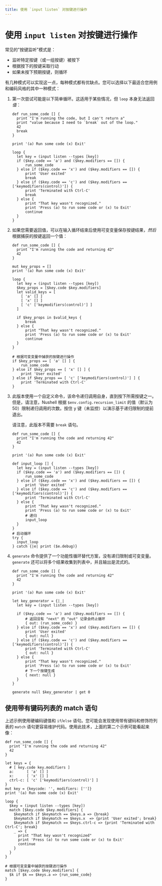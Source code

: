 ```yaml
---
title: 使用 `input listen` 对按键进行操作
---
```


# 使用 `input listen` 对按键进行操作

常见的"按键监听"模式是：

- 监听特定按键（或一组按键）被按下
- 根据按下的按键采取行动
- 如果未按下预期按键，则循环

有几种模式可以实现这一点，每种模式都有优缺点。您可以选择以下最适合您用例和编码风格的其中一种模式：

1. 第一次尝试可能是以下简单循环。这适用于某些情况，但 `loop` 本身无法返回*值*：

   ```nu
   def run_some_code [] {
     print "I'm running the code, but I can't return a"
     print "value because I need to `break` out of the loop."
     42
     break
   }

   print '(a) Run some code (x) Exit'

   loop {
     let key = (input listen --types [key])
     if ($key.code == 'a') and ($key.modifiers == []) {
         run_some_code
     } else if ($key.code == 'x') and ($key.modifiers == []) {
         print 'User exited'
         break
     } else if ($key.code == 'c') and ($key.modifiers == ['keymodifiers(control)']) {
         print 'Terminated with Ctrl-C'
         break
     } else {
         print "That key wasn't recognized."
         print 'Press (a) to run some code or (x) to Exit'
         continue
     }
   }
   ```

2. 如果您需要返回值，可以在输入循环结束后使用可变变量保存按键结果，*然后*根据捕获的按键返回一个值：

   ```nu
   def run_some_code [] {
     print "I'm running the code and returning 42"
     42
   }

   mut key_props = []
   print '(a) Run some code (x) Exit'

   loop {
     let key = (input listen --types [key])
     $key_props = [$key.code $key.modifiers]
     let valid_keys = [
       [ 'a' [] ]
       [ 'x' [] ]
       [ 'c' ['keymodifiers(control)'] ]
     ]

     if $key_props in $valid_keys {
         break
     } else {
         print "That key wasn't recognized."
         print 'Press (a) to run some code or (x) to Exit'
         continue
     }
   }

   # 根据可变变量中捕获的按键进行操作
   if $key_props == [ 'a' [] ] {
       run_some_code
   } else if $key_props == [ 'x' [] ] {
       print 'User exited'
   } else if $key_props == [ 'c' ['keymodifiers(control)'] ] {
       print 'Terminated with Ctrl-C'
   }
   ```

3. 此版本使用一个自定义命令，该命令递归调用自身，直到按下所需按键之一。但是，请注意，Nushell 根据 `$env.config.recursion_limit` 的值（默认为 50）限制递归调用的次数。按住 <kbd>y</kbd> 键（未监控）以演示基于递归限制的提前退出。

   请注意，此版本不需要 `break` 语句。

   ```nu
   def run_some_code [] {
     print "I'm running the code and returning 42"
     42
   }

   print '(a) Run some code (x) Exit'

   def input_loop [] {
     let key = (input listen --types [key])
     if ($key.code == 'a') and ($key.modifiers == []) {
         run_some_code
     } else if ($key.code == 'x') and ($key.modifiers == []) {
         print 'User exited'
     } else if ($key.code == 'c') and ($key.modifiers == ['keymodifiers(control)']) {
         print 'Terminated with Ctrl-C'
     } else {
         print "That key wasn't recognized."
         print 'Press (a) to run some code or (x) to Exit'
         # 递归
         input_loop
     }
   }
   # 启动循环
   try {
     input_loop
   } catch {|e| print ($e.debug)}
   ```

4. `generate` 命令提供了一个功能性循环替代方案，没有递归限制或可变变量。`generate` 还可以将多个结果收集到列表中，并且输出是流式的。

   ```nu
   def run_some_code [] {
     print "I'm running the code and returning 42"
     42
   }

   print '(a) Run some code (x) Exit'

   let key_generator = {|_|
     let key = (input listen --types [key])

     if ($key.code == 'a') and ($key.modifiers == []) {
         # 返回没有 "next" 的 "out" 记录会终止循环
         { out: (run_some_code) }
     } else if ($key.code == 'x') and ($key.modifiers == []) {
         print 'User exited'
         { out: null }
     } else if ($key.code == 'c') and ($key.modifiers == ['keymodifiers(control)']) {
         print 'Terminated with Ctrl-C'
         { out: null }
     } else {
         print "That key wasn't recognized."
         print 'Press (a) to run some code or (x) to Exit'
         # 下一个按键生成
         { next: null }
     }
   }

   generate null $key_generator | get 0
   ```

## 使用带有键码列表的 match 语句

上述示例使用硬编码键值和 `if`/`else` 语句。您可能会发现使用带有键码和修饰符列表的 `match` 语句更容易维护代码。使用此技术，上面的第二个示例可能看起来像：

```nu
def run_some_code [] {
  print "I'm running the code and returning 42"
  42
}

let keys = {
  # [ key.code key.modifiers ]
  a:      [ 'a' [] ]
  x:      [ 'x' [] ]
  ctrl-c: [ 'c' ['keymodifiers(control)'] ]
}
mut key = {keycode: '', modifiers: ['']}
print '(a) Run some code (x) Exit'

loop {
  $key = (input listen --types [key])
  match [$key.code $key.modifiers] {
    $keymatch if $keymatch == $keys.a => {break}
    $keymatch if $keymatch == $keys.x  => {print 'User exited'; break}
    $keymatch if $keymatch == $keys.ctrl-c => {print 'Terminated with Ctrl-C'; break}
    _ => {
      print "That key wasn't recognized"
      print 'Press (a) to run some code or (x) to Exit'
      continue
    }
  }
}

# 根据可变变量中捕获的按键进行操作
match [$key.code $key.modifiers] {
  $k if $k == $keys.a => {run_some_code}
}
```
